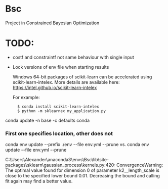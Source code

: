 # Bsc
Project in Constrained Bayesian Optimization

# TODO:
- costf and constraintf not same behaviour with single input
- Lock versions of env file when starting results

    Windows 64-bit packages of scikit-learn can be accelerated using scikit-learn-intelex.
    More details are available here: https://intel.github.io/scikit-learn-intelex

    For example:

        $ conda install scikit-learn-intelex
        $ python -m sklearnex my_application.py

conda update -n base -c defaults conda

### First one specifies location, other does not
conda env update --prefix ./env --file env.yml  --prune
vs.
conda env update --file env.yml  --prune

C:\Users\Alexander\anaconda3\envs\Bsc\lib\site-packages\sklearn\gaussian_process\kernels.py:420: ConvergenceWarning: The optimal value found for dimension 0 of parameter k2__length_scale is close to the specified lower bound 0.01. Decreasing the bound and calling fit again may find a better value.